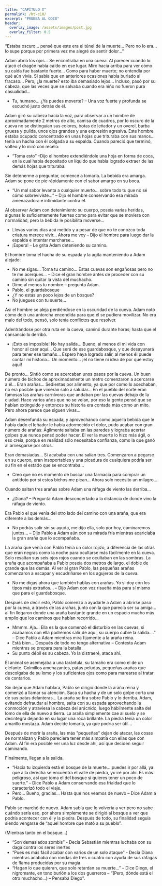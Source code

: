 ```yaml
---
title: "CAPÍTULO X"
permalink: /ht-c10/
excerpt: "PRUEBA AL ODIO"
header:
  overlay_image: /assets/images/post.jpg
  overlay_filter: 0.5
---
```


“Estaba oscuro... pensé que este era el túnel de la muerte... Pero no lo era... lo supe porque por primera vez me alegré de sentir dolor...” 
 
Adam abrió los ojos... Se encontraba en una cueva. Al parecer cuando lo atacó el dragón había caído en ese lugar. Miro hacia arriba para ver cómo su caída fue bastante fuerte... Como para haber muerto; no entendía por qué aún vivía. Si sabía que en anteriores ocasiones había burlado al fracaso... Pero, ¿la muerte? esto iba demasiado lejos... Incluso, pasó por su cabeza,  que las veces que se salvaba cuando era niño no fueron pura casualidad... 

- Tu, humano... ¿Ya puedes moverte? – Una voz fuerte y profunda se escuchó justo detrás de él.
 
Adam giró su cabeza hacia la voz, para observar a un hombre de aproximadamente 2 metros de alto, camisa de cuadros, por lo oscuro de la cueva no se distinguían sus colores, botas de leñador y un overol, barba gruesa y pulida, unos ojos grandes y una expresión agresiva. Este hombre estaba ocupado concentrado en unas hojas que trituraba con sus manos... tenía un hacha con él colgada a su espalda. Cuando pareció que terminó, volteo y lo miró con recelo:

- “Toma esto” –Dijo el hombre extendiéndole una hoja en forma de coca, en la cual había depositado un líquido que había logrado extraer de las demás hojas que trituraba.
 
Sin detenerme a preguntar, comencé a tomarla. La bebida era amarga.  Adam se pone de pie rápidamente con el sabor amargo en su boca. 

- “Un mal sabor levanta a cualquier muerto... sobre todo tu que no sé cómo sobreviviste...” – Dijo el hombre conservando esa mirada amenazadora e intimidante contra él.

Al observar Adam con detenimiento su cuerpo, poseía varias heridas, algunas lo suficientemente fuertes como para evitar que se moviera con normalidad, pero la bebida le posibilita moverse... 

- Llevas varios días acá metido y a pesar de que no te conozco toda criatura merece vivir... Ahora me voy – Dijo el hombre para luego dar la espalda e intentar marcharse…
- ¡Espera! – Le grita Adam deteniendo su camino.

El hombre toma el hacha de su espada y la agita manteniendo a Adam alejado:

- No me sigas... Toma tu camino... Estas cuevas son engañosas pero no te me acerques... – Dice el gran hombre antes de proceder con su camino sin quitar la vista del muchacho.
- Dime al menos tu nombre – pregunta Adam.
- Pablo, el guardabosque
- ¿Y no estás un poco lejos de un bosque?
- No juegues con tu suerte…
 
Así el hombre se aleja perdiéndose en la oscuridad de la cueva. Adam notó cómo dejó una antorcha encendida para que él se pudiera movilizar. No era malo del todo, pensó, solo tenía conflictos que resolver.

Adentrándose por otra ruta en la cueva, caminó durante horas; hasta que el cansancio lo derribó.  

- ¡Esto es imposible! No hay salida...  Bueno, al menos di mi vida con honor al caer aquí… Que será de ese guardabosque, y que desayunará para tener ese tamaño… Espero haya logrado salir, al menos él puede contar mi historia… Un momento… ¡él no tiene ni idea de por qué estoy aquí!
 
De pronto...  Sintió como se acercaban unos pasos por la cueva. Un buen número de bichos de aproximadamente un metro comenzaron a acercarse a él...  Eran arañas... Sedientas por alimento, ya que por como lo acechaban, no era posible que vinieran solo a saludar... 
En el pueblo del norte eran famosas las arañas carnívoras que andaban por las cuevas debajo de la ciudad. Hace varios años que no se veían, por eso la gente pensó que se habían extinguido y entonces su historia era contada más como un mito. Pero ahora parece que siguen vivas…

Adam desenfunda su espada, y aprovechando como aquella bebida que le había dado el leñador le había adormecido el dolor, pudo acabar con gran número de arañas: Ágilmente saltaba en las paredes y lograba acertar golpes que nunca pensó poder hacer. El ver la muerte lo hizo más ágil, o eso creía, porque en realidad sólo necesitaba confianza, como la que ganó al arriesgarse por otros. 
 
Eran demasiadas... Si acababa con una salían tres. Comenzaron a pegarse en su cuerpo, eran insoportables y una picadura de cualquiera podría ser su fin en el estado que se encontraba...

- Creo que no es momento de buscar una farmacia para comprar un antídoto por si estos bichos me pican… Ahora solo necesito un milagro...
 
Cuando saltan tres arañas sobre Adam una ráfaga de viento las derriba... 

- ¿Diana? – Pregunta Adam desconcertado a la distancia de donde vino la ráfaga de viento.

Era Pablo el que venía del otro lado del camino con una araña, que era diferente a las demás...

- No podrás salir sin su ayuda, me dijo ella, solo por hoy, caminaremos juntos… – Dijo Pablo a Adam aún con su mirada fría mientras acariciaba la gran araña que lo acompañaba.

La araña que venía con Pablo tenía un color rojizo, a diferencia de las otras que eran negras como la noche para ocultarse más fácilmente en la cueva. Solo resaltan sus seis ojos rojos cuando se ocultaban en las sombras. La araña que acompañaba a Pablo poseía dos metros de largo, el doble de grande que las demás. Al ver al gran Pablo, las pequeñas arañas comenzaron a escapar y escudriñarse en los agujeros de la cueva.

- No me digas ahora que también hablas con arañas. Yo si doy con los tipos más extraños… – Dijo Adam con voz risueña más para sí mismo que para el guardabosque.

Después de decir esto, Pablo comenzó a ayudarle a Adam a abrirse paso por la cueva, a través de las arañas, junto con la que parecía ser su amiga...  al fin llegaron donde una araña bastante grande en un espacio mucho más amplio que los caminos que habían recorrido... 

- Mmmm. Aja... Ella es la que comenzó el disturbio en las cuevas, si acabamos con ella podremos salir de aquí, su cuerpo cubre la salida....” – Dice Pablo a Adam mientras mira fijamente a la araña reina.
- Está bien... Después de todo no tengo alternativa – Contesta Adam mientras se prepara para la batalla.
- Su punto débil es su cabeza. Yo la distraeré, ataca ahí.

El animal se asemejaba a una tarántula, su tamaño era como el de un elefante. Colmillos amenazantes, patas peludas, pequeñas arañas que descolgaba de su lomo y los suficientes ojos como para marearse al tratar de contarlos.

Sin dejar que Adam hablara, Pablo se dirigió donde la araña reina y comenzó a llamar su atención. Saca su hacha y de un solo golpe corta una de sus patas delanteras...  La araña se tira sobre Pablo y lo derriba. Adam, evitando defraudar al hombre, salta con su espada aprovechando la conmoción y atraviesa la cabeza del arácnido, luego hábilmente salta del lomo de ella de nuevo a tierra.
La araña simplemente cae al suelo y se desintegra dejando en su lugar una roca brillante. La piedra tenía un color amarillo mostaza. Adam decide tomarla, ya que podría ser útil... 
 
Después de morir la araña, las más "pequeñas" dejan de atacar, las cosas se normalizan y Pablo pareciera tener más simpatía con ellas que con Adam. Al fin era posible ver una luz desde ahí, así que deciden seguir caminando.

Finalmente, llegan a la salida.
- “Hacia tu izquierda está el bosque de la muerte... puedes ir por allá, ya que a la derecha se encuentra el valle de piedra, yo iré por ahí. Es más peligroso, así que toma el del bosque si quieres tener un poco de suerte.” – Dice Pablo a Adam conservando esa frialdad que lo caracterizó todo el viaje.
- Pero... Bueno, gracias... Hasta que nos veamos de nuevo – Dice Adam a Pablo.
 
Pablo se marchó de nuevo. Adam sabía que lo volvería  a ver pero no sabe cuándo sería eso, por ahora simplemente se dirigió al bosque a ver que podría acontecer con él y la piedra. Después de todo, su finalidad seguía siendo vengarse de “aquel hombre que mató a su pueblo”.
 
(Mientras tanto en el bosque...)

- “Son demasiados zombis” - Decía Sebastián mientras luchaba con su daga contra los seres inertes
- “Pues es más fácil acabar con varios de un solo ataque” - Decía Diana mientras acababa con rondas de tres o cuatro con ayuda de sus ráfagas de flama producidas por su magia
- “Hagan lo que quieran, que solo retardan su muerte...” – Dice Diego, el nigromante, en tono burlón a los dos guerreros – “(Pero, dónde está el otro muchacho...) – Pensaba Diego".

